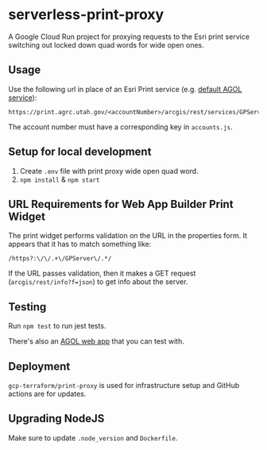 # serverless-print-proxy

A Google Cloud Run project for proxying requests to the Esri print service switching out locked down quad words for wide open ones.

## Usage

Use the following url in place of an Esri Print service (e.g. [default AGOL service](https://utility.arcgisonline.com/arcgis/rest/services/Utilities/PrintingTools/GPServer/Export%20Web%20Map%20Task)):

```url
https://print.agrc.utah.gov/<accountNumber>/arcgis/rest/services/GPServer/export
```

The account number must have a corresponding key in `accounts.js`.

## Setup for local development

1. Create `.env` file with print proxy wide open quad word.
1. `npm install` & `npm start`

## URL Requirements for Web App Builder Print Widget

The print widget performs validation on the URL in the properties form. It appears that it has to match something like:

```regex
/https?:\/\/.+\/GPServer\/.*/
```

If the URL passes validation, then it makes a GET request (`arcgis/rest/info?f=json`) to get info about the server.

## Testing

Run `npm test` to run jest tests.

There's also an [AGOL web app](http://utah.maps.arcgis.com/apps/webappbuilder/index.html?id=177c2b166a8d4cb79d888f28f950b33a) that you can test with.

## Deployment

`gcp-terraform/print-proxy` is used for infrastructure setup and GitHub actions are for updates.

## Upgrading NodeJS

Make sure to update `.node_version` and `Dockerfile`.
